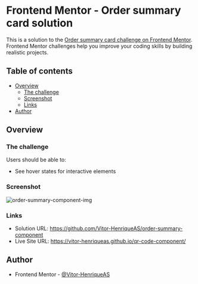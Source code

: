 # Frontend Mentor - Order summary card solution

This is a solution to the [Order summary card challenge on Frontend Mentor](https://www.frontendmentor.io/challenges/order-summary-component-QlPmajDUj). Frontend Mentor challenges help you improve your coding skills by building realistic projects. 

## Table of contents

- [Overview](#overview)
  - [The challenge](#the-challenge)
  - [Screenshot](#screenshot)
  - [Links](#links)
- [Author](#author)

## Overview

### The challenge

Users should be able to:

- See hover states for interactive elements

### Screenshot

![order-summary-component-img](https://user-images.githubusercontent.com/92743903/184948607-67d36a43-b395-4ea6-805a-1132a322bb39.png)

### Links

- Solution URL: https://github.com/Vitor-HenriqueAS/order-summary-component
- Live Site URL: https://vitor-henriqueas.github.io/qr-code-component/

## Author

- Frontend Mentor - [@Vitor-HenriqueAS](https://www.frontendmentor.io/profile/Vitor-HenriqueAS)
